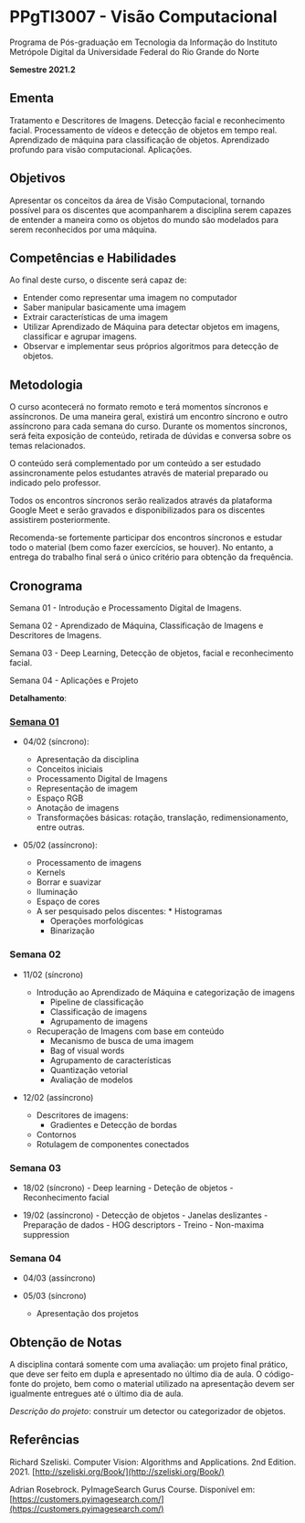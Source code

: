 # PPgTI3007 - Visão Computacional
Programa de Pós-graduação em Tecnologia da Informação do Instituto Metrópole Digital da Universidade Federal do Rio Grande do Norte

**Semestre 2021.2**

## Ementa

Tratamento e Descritores de Imagens. Detecção facial e reconhecimento facial. Processamento de vídeos e detecção de objetos em tempo real. Aprendizado de máquina para classificação de objetos. Aprendizado profundo para visão computacional. Aplicações.

## Objetivos

Apresentar os conceitos da área de Visão Computacional, tornando possível para os discentes que acompanharem a disciplina serem capazes de entender a maneira como os objetos do mundo são modelados para serem reconhecidos por uma máquina. 

## Competências e Habilidades

Ao final deste curso, o discente será capaz de:

-   Entender como representar uma imagem no computador
-   Saber manipular basicamente uma imagem
-   Extrair características de uma imagem
-   Utilizar Aprendizado de Máquina para detectar objetos em imagens, classificar e agrupar imagens.
-   Observar e implementar seus próprios algoritmos para detecção de objetos.

## Metodologia
O curso acontecerá no formato remoto e terá momentos síncronos e assíncronos. De uma maneira geral, existirá um encontro síncrono e outro assíncrono para cada semana do curso. Durante os momentos síncronos, será feita exposição de conteúdo, retirada de dúvidas e conversa sobre os temas relacionados.

O conteúdo será complementado por um conteúdo a ser estudado assincronamente pelos estudantes através de material preparado ou indicado pelo professor.

Todos os encontros síncronos serão realizados através da plataforma Google Meet e serão gravados e disponibilizados para os discentes assistirem posteriormente.

Recomenda-se fortemente participar dos encontros síncronos e estudar todo o material (bem como fazer exercícios, se houver). No entanto, a entrega do trabalho final será o único critério para obtenção da frequência.

## Cronograma

Semana 01 - Introdução e Processamento Digital de Imagens.

Semana 02 - Aprendizado de Máquina, Classificação de Imagens e Descritores de Imagens.

Semana 03 - Deep Learning, Detecção de objetos, facial e reconhecimento facial.

Semana 04 - Aplicações e Projeto

**Detalhamento**:

### [Semana 01](https://github.com/danielsabino/ppgti3007_cv_2021_2/tree/main/semana01)

* 04/02 (síncrono):
	- Apresentação da disciplina
	- Conceitos iniciais
	- Processamento Digital de Imagens
	- Representação de imagem
	- Espaço RGB
	- Anotação de imagens
	- Transformações básicas: rotação, translação, redimensionamento, entre outras.

* 05/02 (assíncrono):
	- Processamento de imagens
	- Kernels
	- Borrar e suavizar
	- Iluminação
	- Espaço de cores
	* A ser pesquisado pelos discentes:
	        * Histogramas
		* Operações morfológicas
		* Binarização    

### Semana 02

- 11/02 (síncrono)
	- Introdução ao Aprendizado de Máquina e categorização de imagens
		- Pipeline de classificação
		- Classificação de imagens
		- Agrupamento de imagens  
	- Recuperação de Imagens com base em conteúdo
		- Mecanismo de busca de uma imagem
		- Bag of visual words
		- Agrupamento de características
		- Quantização vetorial
		- Avaliação de modelos
	

- 12/02 (assíncrono)
	- Descritores de imagens:
		- Gradientes e Detecção de bordas
	- Contornos
	- Rotulagem de componentes conectados

### Semana 03

- 18/02 (síncrono)
        - Deep learning
        - Deteção de objetos
        - Reconhecimento facial

- 19/02 (assíncrono)
        - Detecção de objetos
                - Janelas deslizantes
                - Preparação de dados
                - HOG descriptors
                - Treino
                - Non-maxima suppression

### Semana 04

* 04/03 (assíncrono)
	
* 05/03 (síncrono)
	* Apresentação dos projetos

## Obtenção de Notas

A disciplina contará somente com uma avaliação: um projeto final prático, que deve ser feito em dupla e apresentado no último dia de aula. O código-fonte do projeto, bem como o material utilizado na apresentação devem ser igualmente entregues até o último dia de aula.

*Descrição do projeto*: construir um detector ou categorizador de objetos.

## Referências
Richard Szeliski. Computer Vision: Algorithms and Applications. 2nd Edition. 2021. [http://szeliski.org/Book/](http://szeliski.org/Book/) 

Adrian Rosebrock. PyImageSearch Gurus Course. Disponível em: [https://customers.pyimagesearch.com/](https://customers.pyimagesearch.com/)
